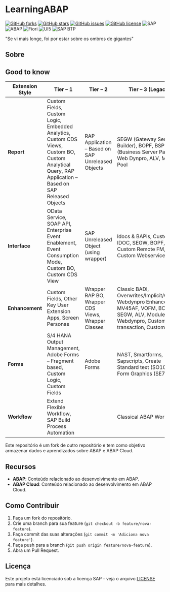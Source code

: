 # LearningABAP

[![GitHub forks](https://img.shields.io/github/forks/edmilson-nascimento/LearningABAP?style=social)](https://github.com/edmilson-nascimento/LearningABAP/network/members)
[![GitHub stars](https://img.shields.io/github/stars/edmilson-nascimento/LearningABAP?style=social)](https://github.com/edmilson-nascimento/LearningABAP/stargazers)
[![GitHub issues](https://img.shields.io/github/issues/edmilson-nascimento/LearningABAP)](https://github.com/edmilson-nascimento/LearningABAP/issues)
[![GitHub license](https://img.shields.io/github/license/edmilson-nascimento/LearningABAP)](https://github.com/edmilson-nascimento/LearningABAP/blob/main/LICENSE)
![SAP](https://img.shields.io/badge/SAP-000000?style=flat&logo=sap&logoColor=white)
![ABAP](https://img.shields.io/badge/ABAP-0A9EDC?style=flat&logo=sap&logoColor=white)
![Fiori](https://img.shields.io/badge/Fiori-0A9EDC?style=flat&logo=sap&logoColor=white)
![UI5](https://img.shields.io/badge/UI5-0A9EDC?style=flat&logo=sap&logoColor=white)
![SAP BTP](https://img.shields.io/badge/SAP%20BTP-0A9EDC?style=flat&logo=sap&logoColor=white)

"Se vi mais longe, foi por estar sobre os ombros de gigantes"

## Sobre

## Good to know

| Extension Style | Tier – 1 | Tier – 2 | Tier – 3 (Legacy) |
|----------------|----------|----------|--------------------|
| **Report** | Custom Fields, Custom Logic, Embedded Analytics, Custom CDS Views, Custom BO, Custom Analytical Query, RAP Application – Based on SAP Released Objects | RAP Application – Based on SAP Unreleased Objects | SEGW (Gateway Service Builder), BOPF, BSP (Business Server Pages), Web Dynpro, ALV, Module Pool |
| **Interface** | OData Service, SOAP API, Enterprise Event Enablement, Event Consumption Mode, Custom BO, Custom CDS View | SAP Unreleased Object (using wrapper) | Idocs & BAPIs, Custom IDOC, SEGW, BOPF, Custom Remote FM, Custom Webservice |
| **Enhancement** | Custom Fields, Other Key User Extension Apps, Screen Personas | Wrapper RAP BO, Wrapper CDS Views, Wrapper Classes | Classic BADI, Overwrites/Implicit/Clones, Webdynpro Enhancement, MV45AF, VOFM, BOPF, SEGW, ALV, Module Pool, Webdynpro, Custom transaction, Custom FM |
| **Forms** | S/4 HANA Output Management, Adobe Forms – Fragment based, Custom Logic, Custom Fields | Adobe Forms | NAST, Smartforms, Sapscripts, Create Standard text (SO10), Form Graphics (SE78) |
| **Workflow** | Extend Flexible Workflow, SAP Build Process Automation |  | Classical ABAP Workflow |

Este repositório é um fork de outro repositório e tem como objetivo armazenar dados e aprendizados sobre ABAP e ABAP Cloud.

## Recursos

- **ABAP**: Conteúdo relacionado ao desenvolvimento em ABAP.
- **ABAP Cloud**: Conteúdo relacionado ao desenvolvimento em ABAP Cloud.

## Como Contribuir

1. Faça um fork do repositório.
2. Crie uma branch para sua feature (`git checkout -b feature/nova-feature`).
3. Faça commit das suas alterações (`git commit -m 'Adiciona nova feature'`).
4. Faça push para a branch (`git push origin feature/nova-feature`).
5. Abra um Pull Request.

## Licença

Este projeto está licenciado sob a licença SAP - veja o arquivo [LICENSE](LICENSE) para mais detalhes.
